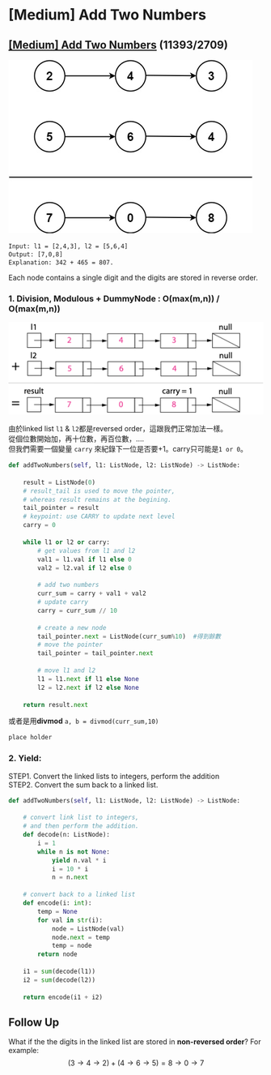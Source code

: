 # \[Medium\] Add Two Numbers

## [\[Medium\] Add Two Numbers](https://leetcode.com/problems/add-two-numbers/)      \(11393/2709\)

![](../../.gitbook/assets/image%20%2881%29.png)

```text
Input: l1 = [2,4,3], l2 = [5,6,4]
Output: [7,0,8]
Explanation: 342 + 465 = 807.
```

Each node contains a single digit and the digits are stored in reverse order.

### 1. Division, Modulous + DummyNode : O\(max\(m,n\)\) / O\(max\(m,n\)\)

![Visualization of the addition of two numbers: 342 + 465 = 807](../../.gitbook/assets/image%20%2885%29.png)

由於linked list `l1` & `l2`都是reversed order，這跟我們正常加法一樣。  
從個位數開始加，再十位數，再百位數，....  
但我們需要一個變量 `carry` 來紀錄下一位是否要+1。carry只可能是`1 or 0`。

```python
def addTwoNumbers(self, l1: ListNode, l2: ListNode) -> ListNode:

    result = ListNode(0)
    # result_tail is used to move the pointer, 
    # whereas result remains at the begining. 
    tail_pointer = result
    # keypoint: use CARRY to update next level 
    carry = 0

    while l1 or l2 or carry:
        # get values from l1 and l2 
        val1 = l1.val if l1 else 0
        val2 = l2.val if l2 else 0
        
        # add two numbers
        curr_sum = carry + val1 + val2
        # update carry
        carry = curr_sum // 10
        
        # create a new node
        tail_pointer.next = ListNode(curr_sum%10)  #得到餘數
        # move the pointer
        tail_pointer = tail_pointer.next

        # move l1 and l2            
        l1 = l1.next if l1 else None
        l2 = l2.next if l2 else None

    return result.next
```

或者是用**divmod** `a, b = divmod(curr_sum,10)` 

```python
place holder
```

### 2. Yield:  

STEP1. Convert the linked lists to integers, perform the addition  
STEP2. Convert the sum back to a linked list.

```python
def addTwoNumbers(self, l1: ListNode, l2: ListNode) -> ListNode:
    
    # convert link list to integers, 
    # and then perform the addition.
    def decode(n: ListNode):
        i = 1
        while n is not None:
            yield n.val * i
            i = 10 * i
            n = n.next
    
    # convert back to a linked list 
    def encode(i: int):
        temp = None
        for val in str(i):
            node = ListNode(val)
            node.next = temp
            temp = node
        return node
    
    i1 = sum(decode(l1))
    i2 = sum(decode(l2))
    
    return encode(i1 + i2)
```

## Follow Up

What if the the digits in the linked list are stored in **non-reversed order**? For example: $$(3 \to 4 \to 2) + (4 \to 6 \to 5) = 8 \to 0 \to 7$$ 

